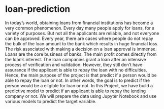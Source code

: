 # loan-prediction

In today’s world, obtaining loans from financial institutions has become a very common phenomenon. Every day many people apply for loans, for a variety of purposes. But not all the applicants are reliable, and not everyone can be approved. Every year, there are cases where people do not repay the bulk of the loan amount to the bank which results in huge financial loss. The risk associated with making a decision on a loan approval is immense. Loans are the core business of banks. The main profit comes directly from the loan’s interest. The loan companies grant a loan after an intensive process of verification and validation. However, they still don’t have assurance if the applicant is able to repay the loan with no difficulties.
Hence, the main purpose of the project is that predict if a person would be able to repay the loan or not. In other words, the goal is to predict if the person would be a eligible for loan or not.
In this Project, we have build a predictive model to predict if an applicant is able to repay the lending company or not. We will prepare the data using Jupyter Notebook and use various models to predict the target variable.

